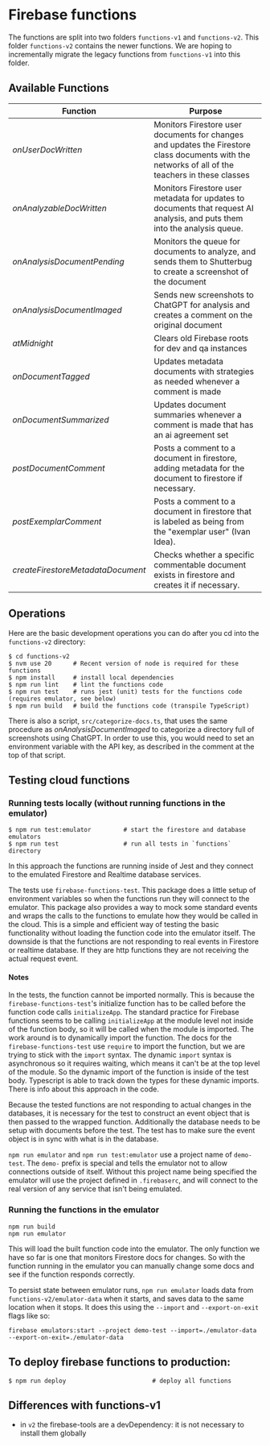 # Firebase functions

The functions are split into two folders `functions-v1` and `functions-v2`. This folder `functions-v2` contains the newer functions. We are hoping to incrementally migrate the legacy functions from `functions-v1` into this folder.

## Available Functions

|Function|Purpose|
|--------|-------|
|_onUserDocWritten_|Monitors Firestore user documents for changes and updates the Firestore class documents with the networks of all of the teachers in these classes|
|_onAnalyzableDocWritten_|Monitors Firestore user metadata for updates to documents that request AI analysis, and puts them into the analysis queue.|
|_onAnalysisDocumentPending_|Monitors the queue for documents to analyze, and sends them to Shutterbug to create a screenshot of the document|
|_onAnalysisDocumentImaged_|Sends new screenshots to ChatGPT for analysis and creates a comment on the original document|
|_atMidnight_|Clears old Firebase roots for dev and qa instances|
|_onDocumentTagged_|Updates metadata documents with strategies as needed whenever a comment is made|
|_onDocumentSummarized_|Updates document summaries whenever a comment is made that has an ai agreement set|
|_postDocumentComment_|Posts a comment to a document in firestore, adding metadata for the document to firestore if necessary.|
|_postExemplarComment_|Posts a comment to a document in firestore that is labeled as being from the "exemplar user" (Ivan Idea).|
|_createFirestoreMetadataDocument_|Checks whether a specific commentable document exists in firestore and creates it if necessary.|

## Operations

Here are the basic development operations you can do after you cd into the `functions-v2` directory:

```shell
$ cd functions-v2
$ nvm use 20      # Recent version of node is required for these functions
$ npm install     # install local dependencies
$ npm run lint    # lint the functions code
$ npm run test    # runs jest (unit) tests for the functions code (requires emulator, see below)
$ npm run build   # build the functions code (transpile TypeScript)
```

There is also a script, `src/categorize-docs.ts`, that uses the same procedure as _onAnalysisDocumentImaged_ to categorize a directory full of screenshots using ChatGPT. In order to use this, you would need to set an environment variable with the API key, as described in the comment at the top of that script.

## Testing cloud functions

### Running tests locally (without running functions in the emulator)

```shell
$ npm run test:emulator         # start the firestore and database emulators
$ npm run test                  # run all tests in `functions` directory
```

In this approach the functions are running inside of Jest and they connect to the emulated Firestore and Realtime database services.

The tests use `firebase-functions-test`. This package does a little setup of environment variables so when the functions run they will connect to the emulator. This package also provides a way to mock some standard events and wraps the calls to the functions to emulate how they would be called in the cloud.  This is a simple and efficient way of testing the basic functionality without loading the function code into the emulator itself. The downside is that the functions are not responding to real events in Firestore or realtime database. If they are http functions they are not receiving the actual request event.

#### Notes

In the tests, the function cannot be imported normally. This is because the `firebase-functions-test`'s initialize function has to be called before the function code calls `initializeApp`. The standard practice for Firebase functions seems to be calling `initializeApp` at the module level not inside of the function body, so it will be called when the module is imported. The work around is to dynamically import the function. The docs for the `firebase-functions-test` use `require` to import the function, but we are trying to stick with the `import` syntax. The dynamic `import` syntax is asynchronous so it requires waiting, which means it can't be at the top level of the module. So the dynamic import of the function is inside of the test body. Typescript is able to track down the types for these dynamic imports. There is info about this approach in the code.

Because the tested functions are not responding to actual changes in the databases, it is necessary for the test to construct an event object that is then passed to the wrapped function. Additionally the database needs to be setup with documents before the test. The test has to make sure the event object is in sync with what is in the database.

`npm run emulator` and `npm run test:emulator` use a project name of `demo-test`. The `demo-` prefix is special and tells the emulator not to allow connections outside of itself. Without this project name being specified the emulator will use the project defined in `.firebaserc`, and will connect to the real version of any service that isn't being emulated.

### Running the functions in the emulator

```shell
npm run build
npm run emulator
```

This will load the built function code into the emulator. The only function we have so far is one that monitors Firestore docs for changes. So with the function running in the emulator you can manually change some docs and see if the function responds correctly.

To persist state between emulator runs, `npm run emulator` loads data from `functions-v2/emulator-data` when it starts, and saves data to the same location when it stops. It does this using the `--import` and `--export-on-exit` flags like so:

```
firebase emulators:start --project demo-test --import=./emulator-data --export-on-exit=./emulator-data
```

## To deploy firebase functions to production:

```shell
$ npm run deploy                        # deploy all functions
```

## Differences with functions-v1

- in `v2` the firebase-tools are a devDependency: it is not necessary to install them globally

